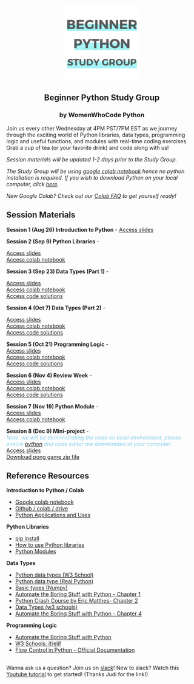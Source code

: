 


<p align="center"><img height="200" src="Beginner_Python_Study_Group_GitHub.png">
<h2 align="center" margin-bottom="0"><b>Beginner Python Study Group</b></h3>
<h3 align="center" margin-top="0">by WomenWhoCode Python</h3>
</p>

Join us every other Wednesday at 4PM PST/7PM EST  as we journey through the exciting world of Python libraries, data types, programming logic and useful functions, and modules with real-time coding exercises. Grab a cup of tea (or your favorite drink) and code along with us!

*Session materials will be updated 1-2 days prior to the Study Group.*  

*The Study Group will be using [google colab notebook](https://colab.research.google.com/notebooks/intro.ipynb) hence no python installation is required. If you wish to download Python on your local computer, click [here](https://www.python.org/downloads/).*  

*New Google Colab? Check out our [Colab FAQ](https://drive.google.com/file/d/1_Etoo2NaiKusJvavcSpxXrC5ppmm3pTU/view?usp=sharing) to get yourself ready!*
##

## **Session Materials**  

**Session 1 (Aug 26) Introduction to Python** -
[Access slides](https://drive.google.com/file/d/1-xtnjLtA5wTMwt9owI-nwlfCz75PjLuD/view?usp=sharing)  

**Session 2 (Sep 9) Python Libraries** -   
<!-- [Access slides](https://drive.google.com/file/d/1yLVlix913I20GzTBiET4Nqfree5keMy6/view?usp=sharing)   -->
[Access slides](https://github.com/nuageklow/WWCodePython_BeginnerSeries/blob/master/slides/Ses02_WWCode%20Python%20Beginner%20Study%20Series.pdf)  
[Access colab notebook](https://colab.research.google.com/github/nuageklow/WWCodePython_BeginnerSeries/blob/master/notebooks/Ses02_WWCode_BeginnerPythonStudyGroup_PythonLibrary.ipynb)  

**Session 3 (Sep 23) Data Types (Part 1)**  -  
<!-- [Access slides](https://drive.google.com/file/d/1yEnzUYqfjGm4CPqW9rA35XFjFNWOvz_f/view?usp=sharing)   -->
[Access slides](https://github.com/nuageklow/WWCodePython_BeginnerSeries/blob/master/slides/Ses03_WWCode%20Python%20Beginner%20Study%20Series.pdf)  
[Access colab notebook](https://colab.research.google.com/github/nuageklow/WWCodePython_BeginnerSeries/blob/master/notebooks/Ses03_WWCode_Python_Beginner_Study_Series.ipynb)    
[Access code solutions](https://colab.research.google.com/github/nuageklow/WWCodePython_BeginnerSeries/blob/master/notebooks/Ses03_WWCode_Python_Beginner_Study_Series_Solutions.ipynb)  

**Session 4 (Oct 7) Data Types (Part 2)** -  
<!-- [Access slides](https://drive.google.com/file/d/1LTyun-ycIODM_6WfsXI1QXWWQYn3ZC3M/view?usp=sharing)   -->
[Access slides](https://github.com/nuageklow/WWCodePython_BeginnerSeries/blob/master/slides/Ses04_WWCode%20Python%20Beginner%20Study%20Series.pdf)  
[Access colab notebook](https://colab.research.google.com/github/nuageklow/WWCodePython_BeginnerSeries/blob/master/notebooks/Ses04_WWCode_Python_Beginner_Study_Series.ipynb)    
[Access code solutions](https://colab.research.google.com/github/nuageklow/WWCodePython_BeginnerSeries/blob/master/notebooks/Ses04_WWCode_Python_Beginner_Study_Series_solution.ipynb)

**Session 5 (Oct 21) Programming Logic** -  
[Access slides](https://github.com/nuageklow/WWCodePython_BeginnerSeries/blob/master/slides/Ses05_WWCode%20Python%20Beginner%20Study%20Series.pdf)  
[Access colab notebook](https://colab.research.google.com/github/nuageklow/WWCodePython_BeginnerSeries/blob/master/notebooks/Ses05_WWCode_BeginnerPythonStudyGroup_ProgrammingLogic.ipynb)  
[Access code solutions](https://colab.research.google.com/github/nuageklow/WWCodePython_BeginnerSeries/blob/master/notebooks/Ses05_WWCode_BeginnerPythonStudyGroup_ProgrammingLogic_Solutions.ipynb)

**Session 6 (Nov 4) Review Week** -  
[Access slides](https://github.com/nuageklow/WWCodePython_BeginnerSeries/blob/master/slides/Ses06_WWCode%20Python%20Beginner%20Study%20Series.pdf)  
[Access colab notebook](https://colab.research.google.com/github/nuageklow/WWCodePython_BeginnerSeries/blob/master/notebooks/ReviewWeek.ipynb)  
[Access code solutions](https://colab.research.google.com/github/nuageklow/WWCodePython_BeginnerSeries/blob/master/notebooks/ReviewWeek_Solutions.ipynb)  

**Session 7 (Nov 19) Python Module** -  
[Access slides](https://github.com/nuageklow/WWCodePython_BeginnerSeries/blob/master/slides/Ses07_WWCode%20Python%20Beginner%20Study%20Series.pdf)  
[Access colab notebook](https://colab.research.google.com/github/nuageklow/WWCodePYthon_BeginnerSeries/blob/master/notebooks/Ses07_WWCode_BeginnerPythonStudyGroup.ipynb)  

**Session 8 (Dec 9) Mini-project** -  
<font color="skyblue">_Note: we will be demonstrating the code on local environment, please ensure [python](https://www.python.org/downloads/) and code editor are downloaded at your computer._</font>  
[Access slides](https://github.com/nuageklow/WWCodePython_BeginnerSeries/blob/master/slides/Ses08_WWCode%20Python%20Beginner%20Study%20Series.pdf)  
[Download pong game zip file](https://github.com/nuageklow/WWCodePython_BeginnerSeries/blob/master/pong.zip)



## **Reference Resources**  
**Introduction to Python / Colab**
* [Google colab notebook](https://colab.research.google.com/github/googlecolab/colabtools/blob/master/notebooks/colab-github-demo.ipynb)  
* [Github / colab / drive](https://towardsdatascience.com/google-drive-google-colab-github-dont-just-read-do-it-5554d5824228)  
* [Python Applications and Uses](https://www.upgrad.com/blog/python-applications-in-real-world)  

**Python Libraries**  
* [pip install](https://datatofish.com/install-package-python-using-pip/)  
* [How to use Python libraries](https://note.nkmk.me/en/python-package-version/)
* [Python Modules](https://docs.python.org/3/tutorial/modules.html)    

**Data Types**
* [Python data types (W3 School)](https://www.w3schools.com/python/python_datatypes.asp)  
* [Python data type (Real Python)](https://realpython.com/python-data-types/)  
* [Basic types (Numpy)](https://numpy.org/doc/stable/user/basics.types.html)  
* [Automate the Boring Stuff with Python - Chapter 1](https://automatetheboringstuff.com/2e/chapter1/)  
* [Python Crash Course by Eric Matthes- Chapter 2](https://nostarch.com/download/samples/PythonCrashCourse2E_Sample_Ch2.pdf)  
* [Data Types (w3 schools)](https://www.w3schools.com/python/python_datatypes.asp)  
* [Automate the Boring Stuff with Python - Chapter 4](http://www.automatetheboringstuff.com/2e/chapter4/)  

**Programming Logic**  
* [Automate the Boring Stuff with Python](https://automatetheboringstuff.com/2e/chapter2/)  
* [W3 Schools: if/elif](https://www.w3schools.com/python/gloss_python_elif.asp)  
* [Flow Control in Python - Official Documentation](https://docs.python.org/2/tutorial/controlflow.html)  


##   

Wanna ask us a question? Join us on [slack](https://join.slack.com/t/wwcodepython/shared_invite/zt-grsrjbk1-VwhxaVzjkpDokwgYHkYkqA)!
New to slack? Watch this [Youtube tutorial](https://www.youtube.com/playlist?list=PLWlXaxtQ7fUb1WqLJDqJFGQsAXU7CjoGz) to get started! (Thanks Judi for the link!)
